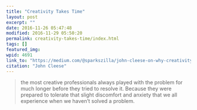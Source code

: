 ```yaml
---
title: "Creativity Takes Time"
layout: post
excerpt: ""
date: 2016-11-26 05:47:48
modified: 2016-11-29 05:50:20
permalink: creativity-takes-time/index.html
tags: []
featured_img:
wpid: 4691
link_to: "https://medium.com/@sparkszilla/john-cleese-on-why-creativity-takes-time-d6adee4e3609#.r3kk71hd2"
citation: "John Cleese"
---
```



> the most creative professionals always played with the problem for much longer before they tried to resolve it. Because they were prepared to tolerate that slight discomfort and anxiety that we all experience when we haven’t solved a problem.
